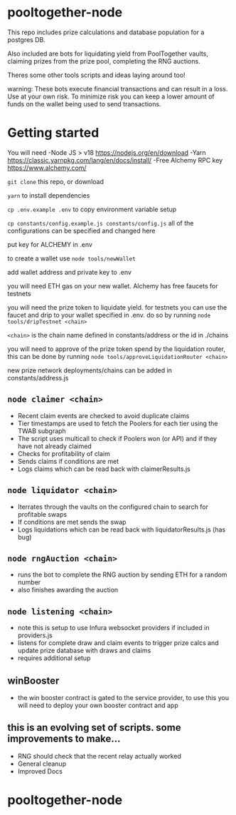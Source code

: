 # pooltogether-node

This repo includes prize calculations and database population for a postgres DB.

Also included are bots for liquidating yield from PoolTogether vaults, claiming prizes from the prize pool, completing the RNG auctions.

Theres some other tools scripts and ideas laying around too!

warning: These bots execute financial transactions and can result in a loss. Use at your own risk. To minimize risk you can keep a lower amount of funds on the wallet being used to send transactions. 

# Getting started

You will need
-Node JS > v18 https://nodejs.org/en/download
-Yarn https://classic.yarnpkg.com/lang/en/docs/install/
-Free Alchemy RPC key https://www.alchemy.com/

`git clone` this repo, or download

`yarn` to install dependencies

`cp .env.example .env` to copy environment variable setup

`cp constants/config.example.js constants/config.js` all of the configurations can be specified and changed here 

put key for ALCHEMY in .env

to create a wallet use `node tools/newWallet`

add wallet address and private key to .env

you will need ETH gas on your new wallet. Alchemy has free faucets for testnets

you will need the prize token to liquidate yield. for testnets you can use the faucet and drip to your wallet specified in .env.  do so by running `node tools/dripTestnet <chain>`

`<chain>` is the chain name defined in constants/address or the id in ./chains
 
you will need to approve of the prize token spend by the liquidation router, this can be done by running `node tools/approveLiquidationRouter <chain>`

new prize network deployments/chains can be added in constants/address.js

## `node claimer <chain>`

- Recent claim events are checked to avoid duplicate claims
- Tier timestamps are used to fetch the Poolers for each tier using the TWAB subgraph
- The script uses multicall to check if Poolers won (or API) and if they have not already claimed
- Checks for profitability of claim
- Sends claims if conditions are met
- Logs claims which can be read back with claimerResults.js

## `node liquidator <chain>`

- Iterrates through the vaults on the configured chain to search for profitable swaps
- If conditions are met sends the swap
- Logs liquidations which can be read back with liquidatorResults.js (has bug)

## `node rngAuction <chain>`
- runs the bot to complete the RNG auction by sending ETH for a random number
- also finishes awarding the auction

## `node listening <chain>`
- note this is setup to use Infura websocket providers if included in providers.js
- listens for complete draw and claim events to trigger prize calcs and update prize database with draws and claims
- requires additional setup

## winBooster
- the win booster contract is gated to the service provider, to use this you will need to deploy your own booster contract and app

## this is an evolving set of scripts. some improvements to make...

- RNG should check that the recent relay actually worked
- General cleanup
- Improved Docs

# pooltogether-node
